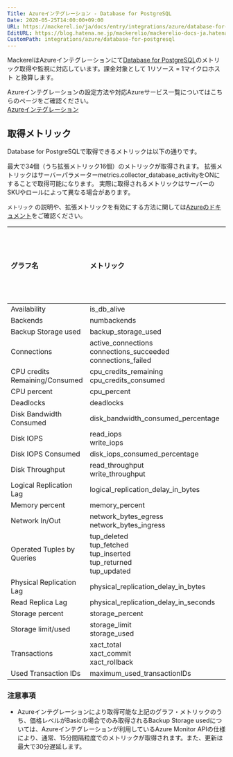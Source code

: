 ```yaml
---
Title: Azureインテグレーション - Database for PostgreSQL
Date: 2020-05-25T14:00:00+09:00
URL: https://mackerel.io/ja/docs/entry/integrations/azure/database-for-postgresql
EditURL: https://blog.hatena.ne.jp/mackerelio/mackerelio-docs-ja.hatenablog.mackerel.io/atom/entry/26006613591881119
CustomPath: integrations/azure/database-for-postgresql
---
```


MackerelはAzureインテグレーションにて<a href="https://azure.microsoft.com/ja-jp/products/postgresql/" target="_blank" rel="noreferrer">Database for PostgreSQL</a>のメトリック取得や監視に対応しています。課金対象として 1リソース = 1マイクロホスト と換算します。 

Azureインテグレーションの設定方法や対応Azureサービス一覧についてはこちらのページをご確認ください。<br>
<a href="https://mackerel.io/ja/docs/entry/integrations/azure">Azureインテグレーション</a>

## 取得メトリック
Database for PostgreSQLで取得できるメトリックは以下の通りです。

最大で34個（うち拡張メトリック16個）のメトリックが取得されます。
拡張メトリックはサーバーパラメーターmetrics.collector_database_activityをONにすることで取得可能になります。
実際に取得されるメトリックはサーバーのSKUやロールによって異なる場合があります。


 `メトリック` の説明や、拡張メトリックを有効にする方法に関しては<a href="https://learn.microsoft.com/ja-jp/azure/postgresql/flexible-server/concepts-monitoring" target="_blank" rel="noreferrer">Azureのドキュメント</a>をご確認ください。

|グラフ名|メトリック|Mackerel上のメトリック名|単位|Aggregation Type|拡張メトリック|
|:---|:---|:---|:---|:---|:---|
|Availability|is_db_alive|azure.db_for_postgresql.availability.db|float|Average|x|
|Backends|numbackends|azure.db_for_postgresql.backends.count|float|Maximum|x|
|Backup Storage used|backup_storage_used|azure.db_for_postgresql.backup_storage_used.bytes|bytes|Average||
|Connections|active_connections<br>connections_succeeded<br>connections_failed|azure.db_for_postgresql.connections.active<br>azure.db_for_postgresql.connections.succeeded<br>azure.db_for_postgresql.connections.failed|float|Average<br>Total<br>Total||
|CPU credits Remaining/Consumed|cpu_credits_remaining<br>cpu_credits_consumed|azure.db_for_postgresql.cpu_credits.remaining<br>azure.db_for_postgresql.cpu_credits.consumed|float|Average||
|CPU percent|cpu_percent|azure.db_for_postgresql.cpu.percent|percentage|Average||
|Deadlocks|deadlocks|azure.db_for_postgresql.deadlocks.count|float|Total|x|
|Disk Bandwidth Consumed|disk_bandwidth_consumed_percentage|azure.db_for_postgresql.disk_bandwidth_consumed.percent|percentage|Average|x|
|Disk IOPS|read_iops<br>write_iops|azure.db_for_postgresql.disk_iops.read<br>azure.db_for_postgresql.disk_iops.write|iops|Average||
|Disk IOPS Consumed|disk_iops_consumed_percentage|azure.db_for_postgresql.disk_ios_consumed.percent|percentage|Average|x|
|Disk Throughput|read_throughput<br>write_throughput|azure.db_for_postgresql.disk_throughput.read<br>azure.db_for_postgresql.disk_throughput.write|bytes/sec|Average||
|Logical Replication Lag|logical_replication_delay_in_bytes|azure.db_for_postgresql.logical_replication_lag_bytes.max|bytes|Maximum|x|
|Memory percent|memory_percent|azure.db_for_postgresql.memory.percent|percentage|Average||
|Network In/Out|network_bytes_egress<br>network_bytes_ingress|azure.db_for_postgresql.network.out<br>azure.db_for_postgresql.network.in|bytes|Total||
|Operated Tuples by Queries|tup_deleted<br>tup_fetched<br>tup_inserted<br>tup_returned<br>tup_updated|azure.db_for_postgresql.tuples.deleted<br>azure.db_for_postgresql.tuples.fetched<br>azure.db_for_postgresql.tuples.inserted<br>azure.db_for_postgresql.tuples.returned<br>azure.db_for_postgresql.tuples.updated|float|Total|x|
|Physical Replication Lag|physical_replication_delay_in_bytes|azure.db_for_postgresql.replication_lag_bytes.max|bytes|Maximum|x|
|Read Replica Lag|physical_replication_delay_in_seconds|azure.db_for_postgresql.replication_lag.seconds|seconds|Maximum|x|
|Storage percent|storage_percent|azure.db_for_postgresql.storage.percent|percentage|Average||
|Storage limit/used|storage_limit<br>storage_used|azure.db_for_postgresql.storage_limit_used.limit<br>azure.db_for_postgresql.storage_limit_used.used|bytes|Maximum<br>Average||
|Transactions|xact_total<br>xact_commit<br>xact_rollback|azure.db_for_postgresql.transactions.total<br>azure.db_for_postgresql.transactions.commit<br>azure.db_for_postgresql.transactions.rollback|float|Total|x|
|Used Transaction IDs|maximum_used_transactionIDs|azure.db_for_postgresql.used_transaction_ids.max|float|Max||

### 注意事項
- Azureインテグレーションにより取得可能な上記のグラフ・メトリックのうち、価格レベルがBasicの場合でのみ取得されるBackup Storage usedについては、Azureインテグレーションが利用しているAzure Monitor APIの仕様により、通常、15分間隔粒度でのメトリックが取得されます。また、更新は最大で30分遅延します。

